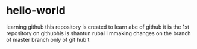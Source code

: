 # hello-world
learning github
this repository is created to learn abc of github
it is the 1st repository on githubhis is shantun rubal
I mmaking changes on the branch of master branch only of git hub
t

